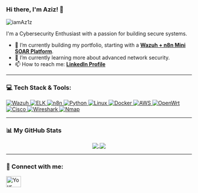 ### Hi there, I'm Aziz! 👋

<p align="left"> <img src="https://komarev.com/ghpvc/?username=iamAz1z&label=Profile%20views&color=0e75b6&style=flat" alt="iamAz1z" /> </p>

I'm a Cybersecurity Enthusiast with a passion for building secure systems.

-   🔭 I’m currently building my portfolio, starting with a **[Wazuh + n8n Mini SOAR Platform](https://github.com/iamAz1z/wazuh-n8n-soar-workflow)**.
-   🌱 I’m currently learning more about advanced network security.
-   📫 How to reach me: **[LinkedIn Profile ](https://www.linkedin.com/in/aziz-belmoudene-135b41201/)**

---

### 💻 Tech Stack & Tools:

<p align="left">
    <a href="https://www.wazuh.com" target="_blank" rel="noreferrer"> <img src="https://img.shields.io/badge/Wazuh-00AEEF?style=for-the-badge&logo=wazuh&logoColor=white" alt="Wazuh"/> </a>
    <a href="https://www.elastic.co" target="_blank" rel="noreferrer"> <img src="https://img.shields.io/badge/Elastic_Stack-005571?style=for-the-badge&logo=elasticstack&logoColor=white" alt="ELK"/> </a>
    <a href="https://n8n.io" target="_blank" rel="noreferrer"> <img src="https://img.shields.io/badge/n8n-1A1A1A?style=for-the-badge&logo=n8n&logoColor=white" alt="n8n"/> </a>
    <a href="https://www.python.org" target="_blank" rel="noreferrer"> <img src="https://img.shields.io/badge/Python-3776AB?style=for-the-badge&logo=python&logoColor=white" alt="Python"/> </a>
    <a href="https://www.linux.org/" target="_blank" rel="noreferrer"> <img src="https://img.shields.io/badge/Linux-FCC624?style=for-the-badge&logo=linux&logoColor=black" alt="Linux"/> </a>
    <a href="https://www.docker.com/" target="_blank" rel="noreferrer"> <img src="https://img.shields.io/badge/Docker-2496ED?style=for-the-badge&logo=docker&logoColor=white" alt="Docker"/> </a>
    <a href="https://aws.amazon.com" target="_blank" rel="noreferrer"> <img src="https://img.shields.io/badge/AWS-232F3E?style=for-the-badge&logo=amazon-aws&logoColor=white" alt="AWS"/> </a>
    <a href="https://www.openwrt.org" target="_blank" rel="noreferrer"> <img src="https://img.shields.io/badge/OpenWrt-00B5E2?style=for-the-badge&logo=openwrt&logoColor=white" alt="OpenWrt"/> 
    <a href="https://www.cisco.com" target="_blank" rel="noreferrer"> <img src="https://img.shields.io/badge/Cisco-005073?style=for-the-badge&logo=cisco&logoColor=white" alt="Cisco"/> </a>
    <a href="https://www.wireshark.org" target="_blank" rel="noreferrer"> <img src="https://img.shields.io/badge/Wireshark-1679A7?style=for-the-badge&logo=wireshark&logoColor=white" alt="Wireshark"/> </a>
    <a href="https://nmap.org" target="_blank" rel="noreferrer"> <img src="https://img.shields.io/badge/Nmap-4E4E4E?style=for-the-badge&logo=nmap&logoColor=white" alt="Nmap"/> </a>

</a>
</p>

---

### 📊 My GitHub Stats

<p align="center">
  <a href="https://github.com/anuraghazra/github-readme-stats">
    <img align="center" src="https://github-readme-stats.vercel.app/api?username=iamAz1z&show_icons=true&theme=dracula&rank_icon=github" />
  </a>
  <a href="https://github.com/anuraghazra/github-readme-stats">
    <img align="center" src="https://github-readme-stats.vercel.app/api/top-langs/?username=iamAz1z&layout=compact&theme=dracula" />
  </a>
</p>

---

### 🤝 Connect with me:

<p align="left">
<a href="[Your LinkedIn Profile URL Here]" target="blank"><img align="center" src="https://raw.githubusercontent.com/rahuldkjain/github-profile-readme-generator/master/src/images/icons/Social/linked-in-alt.svg" alt="Your LinkedIn Profile Name" height="30" width="40" /></a>
</p>
